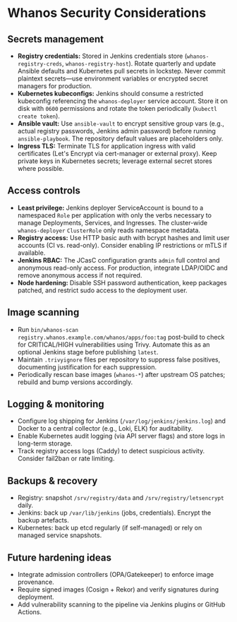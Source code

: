 # Whanos Security Considerations

## Secrets management

- **Registry credentials:** Stored in Jenkins credentials store (`whanos-registry-creds`, `whanos-registry-host`). Rotate quarterly and update Ansible defaults and Kubernetes pull secrets in lockstep. Never commit plaintext secrets—use environment variables or encrypted secret managers for production.
- **Kubernetes kubeconfigs:** Jenkins should consume a restricted kubeconfig referencing the `whanos-deployer` service account. Store it on disk with `0600` permissions and rotate the token periodically (`kubectl create token`).
- **Ansible vault:** Use `ansible-vault` to encrypt sensitive group vars (e.g., actual registry passwords, Jenkins admin password) before running `ansible-playbook`. The repository default values are placeholders only.
- **Ingress TLS:** Terminate TLS for application ingress with valid certificates (Let's Encrypt via cert-manager or external proxy). Keep private keys in Kubernetes secrets; leverage external secret stores where possible.

## Access controls

- **Least privilege:** Jenkins deployer ServiceAccount is bound to a namespaced `Role` per application with only the verbs necessary to manage Deployments, Services, and Ingresses. The cluster-wide `whanos-deployer` `ClusterRole` only reads namespace metadata.
- **Registry access:** Use HTTP basic auth with bcrypt hashes and limit user accounts (CI vs. read-only). Consider enabling IP restrictions or mTLS if available.
- **Jenkins RBAC:** The JCasC configuration grants `admin` full control and anonymous read-only access. For production, integrate LDAP/OIDC and remove anonymous access if not required.
- **Node hardening:** Disable SSH password authentication, keep packages patched, and restrict sudo access to the deployment user.

## Image scanning

- Run `bin/whanos-scan registry.whanos.example.com/whanos/apps/foo:tag` post-build to check for CRITICAL/HIGH vulnerabilities using Trivy. Automate this as an optional Jenkins stage before publishing `latest`.
- Maintain `.trivyignore` files per repository to suppress false positives, documenting justification for each suppression.
- Periodically rescan base images (`whanos-*`) after upstream OS patches; rebuild and bump versions accordingly.

## Logging & monitoring

- Configure log shipping for Jenkins (`/var/log/jenkins/jenkins.log`) and Docker to a central collector (e.g., Loki, ELK) for auditability.
- Enable Kubernetes audit logging (via API server flags) and store logs in long-term storage.
- Track registry access logs (Caddy) to detect suspicious activity. Consider fail2ban or rate limiting.

## Backups & recovery

- Registry: snapshot `/srv/registry/data` and `/srv/registry/letsencrypt` daily.
- Jenkins: back up `/var/lib/jenkins` (jobs, credentials). Encrypt the backup artefacts.
- Kubernetes: back up etcd regularly (if self-managed) or rely on managed service snapshots.

## Future hardening ideas

- Integrate admission controllers (OPA/Gatekeeper) to enforce image provenance.
- Require signed images (Cosign + Rekor) and verify signatures during deployment.
- Add vulnerability scanning to the pipeline via Jenkins plugins or GitHub Actions.
